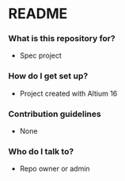 # README #

### What is this repository for? ###

* Spec project

### How do I get set up? ###

* Project created with Altium 16

### Contribution guidelines ###

* None

### Who do I talk to? ###

* Repo owner or admin